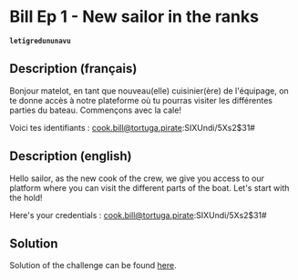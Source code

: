 # Bill Ep 1 - New sailor in the ranks

**`letigredununavu`** [](https://github.com/letigredununavu)

## Description (français)

Bonjour matelot, en tant que nouveau(elle) cuisinier(ère) de l'équipage, on te donne accès à notre plateforme où tu pourras visiter les différentes parties du bateau. Commençons avec la cale!

Voici tes identifiants : cook.bill@tortuga.pirate:SIXUndi/5Xs2$31#

## Description (english)

Hello sailor, as the new cook of the crew, we give you access to our platform where you can visit the different parts of the boat. Let's start with the hold!

Here's your credentials : cook.bill@tortuga.pirate:SIXUndi/5Xs2$31#

## Solution

Solution of the challenge can be found [here](solution/).
